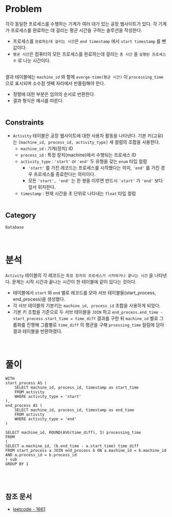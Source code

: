 # Problem
각각 동일한 프로세스를 수행하는 기계가 여러 대가 있는 공장 웹사이트가 있다. 각 기계가 프로세스를 완료하는 데 걸리는 평균 시간을 구하는 솔루션을 작성한다.
- 프로세스를 `완료하는데 걸리는 시간`은 `end timestamp` 에서 `start timestamp` 를 뺀 값이다.
- `평균 시간`은 컴퓨터의 모든 프로세스를 완료하는데 걸리는 `총 시간` 을 `실행된 프로세스 수` 로 나눈 시간이다.
<br/><br/>

결과 테이블에는 `machine_id` 와 함께 `averge-time(평균 시간)` 이 `processing_time` 으로 표시되며 소수점 셋째 자리에서 반올림해야 한다.
- 정렬에 대한 부분은 임의의 순서로 반환한다.
- 결과 형식은 예시를 따른다.
<br/><br/>

## Constraints
- `Activity` 테이블은 공장 웹사이트에 대한 사용자 활동을 나타낸다. 기본 키(고유)는 `[machine_id, process_id, activity_type]` 세 컬럼의 조합을 사용한다.
	- `machine_id` : 기계(장치) ID
	- `process_id` : 특정 장치(machine)에서 수행되는 프로세스 ID
	- `activity_type` : `'start'` or `'end'` 두 유형을 갖는 `enum` 타입 컬럼
		- `'start'` 를 가진 레코드는 프로세스를 시작했다는 의미, `'end'` 를 가진 경우 프로세스를 종료한다는 의미이다.
		- 모든 `'start', 'end'` 는 한 쌍을 이루면 반드시 `'start'` 가 `'end'` 보다 앞서 위치한다.
	- `timestamp` : 현재 시간을 초 단위로 나타내는 `float` 타입 컬럼
<br/><br/>

## Category
`Database`
<br/><br/><br/>

# 분석
`Activity` 테이블의 각 레코드는 `특정 장치의 프로세스가 시작하거나 끝나는 시간` 을 나타낸다. 문제는 시작 시간과 끝나는 시간이 한 테이블에 같이 있다는 것이다.
- 테이블에서 `start` 와 `end` 별로 레코드를 모아 서브 테이블들(start_process, end_process)을 생성했다.
- 각 서브 테이블의 기본키는 `machine_id, process_id` 조합을 사용하게 되었다.
- 기본 키 조합을 기준으로 두 서브 테이블을 `JOIN` 하고 `end_process.end_time - start_process.start_time = time_diff` 결과를 구한 뒤 `machine_id` 별로 그룹화를 진행해 그룹별로 `time_diff` 의 평균을 구해 `prcessing_time` 컬럼에 담아 결과 테이블을 반환하였다.
<br/><br/><br/>

# 풀이
```mysql
WITH
start_process AS (
    SELECT machine_id, process_id, timestamp as start_time
    FROM activity
    WHERE activity_type = 'start'
),
end_process AS (
    SELECT machine_id, process_id, timestamp as end_time
    FROM activity
    WHERE activity_type = 'end'
)

SELECT machine_id, ROUND(AVG(time_diff), 3) processing_time
FROM
(
SELECT a.machine_id, (b.end_time - a.start_time) time_diff
FROM start_process a JOIN end_process b ON a.machine_id = b.machine_id AND a.process_id = b.process_id
) sub
GROUP BY 1
```
<br/><br/>

## 참조 문서
- [leetcode - 1661](https://leetcode.com/problems/average-time-of-process-per-machine/description/)